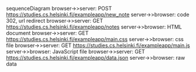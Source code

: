sequenceDiagram
browser->>server: POST https://studies.cs.helsinki.fi/exampleapp/new_note
server->>browser: code 302, url redirect
browser->>server: GET https://studies.cs.helsinki.fi/exampleapp/notes
server->>browser: HTML document
browser->>server: GET https://studies.cs.helsinki.fi/exampleapp/main.css
server->>browser: css file
browser->>server: GET https://studies.cs.helsinki.fi/exampleapp/main.js
server->>browser: JavaScript file
browser->>server: GET https://studies.cs.helsinki.fi/exampleapp/data.json
server->>browser: raw data
